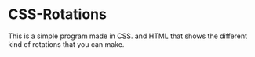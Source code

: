 # CSS-Rotations
This is a simple program made in CSS. and HTML that shows the different kind of rotations that you can make.
